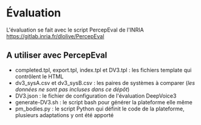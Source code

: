 # Évaluation

L'évaluation se fait avec le script PercepEval de l'INRIA https://gitlab.inria.fr/dlolive/PercepEval

## A utiliser avec PercepEval

  - completed.tpl, export.tpl, index.tpl et DV3.tpl : les fichiers template qui contrôlent le HTML
  - dv3_sysA.csv et dv3_sysB.csv : les paires de systèmes à comparer (_les données ne sont pas incluses dans ce dépôt_)
  - DV3.json : le fichier de configuration de l'évaluation DeepVoice3
  - generate-DV3.sh : le script bash pour générer la plateforme elle même
  - pm_bodies.py : le script Python qui définit le code de la plateforme, plusieurs adaptations y ont été apporté
